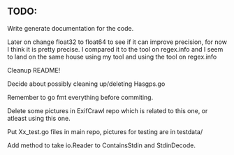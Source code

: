 TODO:
-----

Write generate documentation for the code.

Later on change float32 to float64 to see if it can improve precision, for now I think it 
is pretty precise. I compared it to the tool on regex.info and I seem to land on the same 
house using my tool and using the tool on regex.info

Cleanup README!

Decide about possibly cleaning up/deleting Hasgps.go

Remember to go fmt everything before commiting.

Delete some pictures in ExifCrawl repo which is related to this one, or atleast using this one. 

Put Xx_test.go files in main repo, pictures for testing are in testdata/

Add method to take io.Reader to ContainsStdin and StdinDecode.
